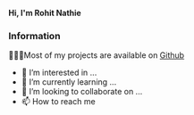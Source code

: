   **Hi, I'm Rohit Nathie**
  
  
  ### Information
  👨🏻‍💻Most of my projects are available on [Github](https://github.com/RohitNathie?tab=repositories)
- 👀 I’m interested in ...
- 🌱 I’m currently learning ...
- 💞️ I’m looking to collaborate on ...
- 📫 How to reach me 

<!---
RohitNathie/RohitNathie is a ✨ special ✨ repository because its `README.md` (this file) appears on your GitHub profile.
You can click the Preview link to take a look at your changes.
--->

